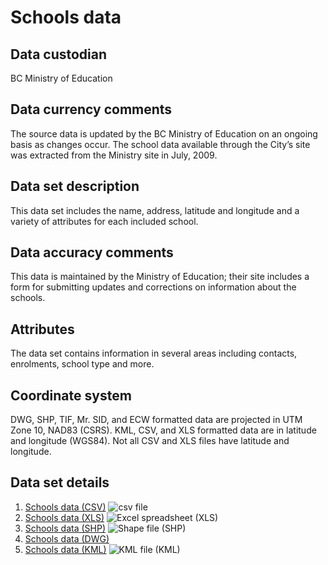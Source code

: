 # Schools data
## Data custodian
BC Ministry of Education

## Data currency comments
The source data is updated by the BC Ministry of Education on an ongoing basis
as changes occur. The school data available through the City’s site was
extracted from the Ministry site in July, 2009.

## Data set description
This data set includes the name, address, latitude and longitude and a variety
of attributes for each included school.

## Data accuracy comments
This data is maintained by the Ministry of Education; their site includes a
form for submitting updates and corrections on information about the schools.

## Attributes
The data set contains information in several areas including contacts,
enrolments, school type and more.

## Coordinate system
DWG, SHP, TIF, Mr. SID, and ECW formatted data are projected in UTM Zone 10,
NAD83 (CSRS). KML, CSV, and XLS formatted data are in latitude and longitude
(WGS84). Not all CSV and XLS files have latitude and longitude.

## Data set details
  1. [Schools data (CSV)](ftp://webftp.vancouver.ca/OpenData/csv/schools.csv) ![csv file](../images/icon_csv.gif)
  2. [Schools data (XLS)](ftp://webftp.vancouver.ca/OpenData/xls/schools.xls) ![Excel spreadsheet \(XLS\)](../images/icon_excel_sm.gif)
  3. [Schools data (SHP)](ftp://webftp.vancouver.ca/OpenData/shape/schools_shp.zip) ![Shape file \(SHP\)](../images/icon_shape.jpg)
  4. [Schools data (DWG)](ftp://webftp.vancouver.ca/OpenData/dwg/schools.dwg)
  5. [Schools data (KML)](../download/kml/schools.kmz) ![KML file \(KML\)](../images/Icon_kml.gif)

